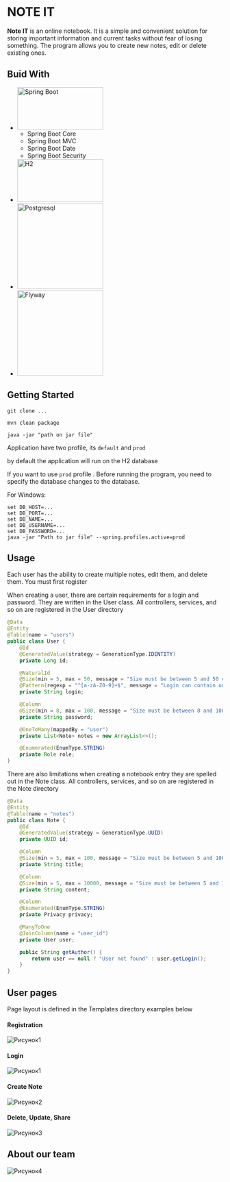 # __NOTE IT__

__Note IT__ is an online notebook.
It is a simple and convenient solution for storing important information and current tasks without fear of losing something.
The program allows you to create new notes, edit or delete existing ones.


## Buid With

* <img src="https://miro.medium.com/v2/resize:fit:1400/format:webp/1*98O4Gb5HLSlmdUkKg1DP1Q.png" alt="Spring Boot" width="200" height="100">

  * Spring Boot Core
  * Spring Boot MVC
  * Spring Boot Date
  * Spring Boot Security
* <img src="https://upload.wikimedia.org/wikipedia/commons/a/a1/H2_logo.png" alt="H2" width="200" height="100">

* <img src="https://upload.wikimedia.org/wikipedia/commons/thumb/2/29/Postgresql_elephant.svg/800px-Postgresql_elephant.svg.png" alt="Postgresql" width="200" height="200">

* <img src="https://upload.wikimedia.org/wikipedia/commons/f/f3/Flyway-logo-tm.png" alt="Flyway" width="200" height="200">


## Getting Started

```
git clone ...

mvn clean package 

java -jar "path on jar file"

```
Application have two profile, its `default` and `prod`

by default the application will run on the H2 database

If you want to use `prod` profile . Before running the program, you need to specify the database changes to the database.

For Windows:
```
set DB_HOST=...
set DB_PORT=...
set DB_NAME=...
set DB_USERNAME=...
set DB_PASSWORD=...
java -jar "Path to jar file" --spring.profiles.active=prod

```

## Usage 

Each user has the ability to create multiple notes, edit them, and delete them.
You must first register

When creating a user, there are certain requirements for a login and password.
They are written in the User class.
All controllers, services, and so on are registered in the User directory


```java
@Data
@Entity
@Table(name = "users")
public class User {
    @Id
    @GeneratedValue(strategy = GenerationType.IDENTITY)
    private Long id;

    @NaturalId
    @Size(min = 5, max = 50, message = "Size must be between 5 and 50 characters")
    @Pattern(regexp = "^[a-zA-Z0-9]+$", message = "Login can contain only numbers and latin symbols")
    private String login;

    @Column
    @Size(min = 8, max = 100, message = "Size must be between 8 and 100 characters")
    private String password;

    @OneToMany(mappedBy = "user")
    private List<Note> notes = new ArrayList<>();

    @Enumerated(EnumType.STRING)
    private Role role;
}

```

There are also limitations when creating a notebook entry
they are spelled out in the Note class.
All controllers, services, and so on are registered in the Note directory

```java
@Data
@Entity
@Table(name = "notes")
public class Note {
    @Id
    @GeneratedValue(strategy = GenerationType.UUID)
    private UUID id;

    @Column
    @Size(min = 5, max = 100, message = "Size must be between 5 and 100 characters")
    private String title;

    @Column
    @Size(min = 5, max = 10000, message = "Size must be between 5 and 10000 characters")
    private String content;

    @Column
    @Enumerated(EnumType.STRING)
    private Privacy privacy;

    @ManyToOne
    @JoinColumn(name = "user_id")
    private User user;

    public String getAuthor() {
        return user == null ? "User not found" : user.getLogin();
    }
}
```
## User pages 

Page layout is defined in the Templates directory
examples below 

#### Registration

![Рисунок1](https://github.com/EugeneDnipro/DevTeamProject_Notes/assets/117183679/95e06e9c-b1bf-409b-9ae0-ad00e8c380b0)

#### Login
![Рисунок1](https://github.com/EugeneDnipro/DevTeamProject_Notes/assets/117183679/19d9862a-6330-4b0a-b263-608302ed2927)

#### Create Note 
![Рисунок2](https://github.com/EugeneDnipro/DevTeamProject_Notes/assets/117183679/4385ee4e-4f30-40d8-bdd3-4278fcc9856f)

#### Delete, Update, Share
![Рисунок3](https://github.com/EugeneDnipro/DevTeamProject_Notes/assets/117183679/4f967800-8d8b-4769-81c6-f1d900765d88)

## About our team 

![Рисунок4](https://github.com/EugeneDnipro/DevTeamProject_Notes/assets/117183679/679f0512-0cf7-4c69-bab3-bb896d2fc743)

